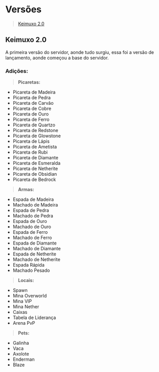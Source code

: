# Versões

> [Keimuxo 2.0](https://github.com/JapaSpirit/Keimuxo-2.0/blob/main/VERS%C3%95ES.md#keimuxo-20)

## Keimuxo 2.0

A primeira versão do servidor, aonde tudo surgiu, essa foi a versão de lançamento, aonde começou a base do servidor.

### Adições:

> **Picaretas:**

- Picareta de Madeira
- Picareta de Pedra
- Picareta de Carvão
- Picareta de Cobre
- Picareta de Ouro
- Picareta de Ferro
- Picareta de Quartzo
- Picareta de Redstone
- Picareta de Glowstone
- Picareta de Lápis
- Picareta de Ametista
- Picareta de Rubi
- Picareta de Diamante
- Picareta de Esmeralda
- Picareta de Netherite
- Picareta de Obsidian
- Picareta de Bedrock

> **Armas:**

- Espada de Madeira
- Machado de Madeira
- Espada de Pedra
- Machado de Pedra
- Espada de Ouro
- Machado de Ouro
- Espada de Ferro
- Machado de Ferro
- Espada de Diamante
- Machado de Diamante
- Espada de Netherite
- Machado de Netherite 
- Espada Rápida
- Machado Pesado

> **Locais:**

- Spawn
- Mina Overworld
- Mina VIP
- Mina Nether
- Caixas
- Tabela de Liderança
- Arena PvP

> **Pets:**

- Galinha
- Vaca
- Axolote
- Enderman
- Blaze
